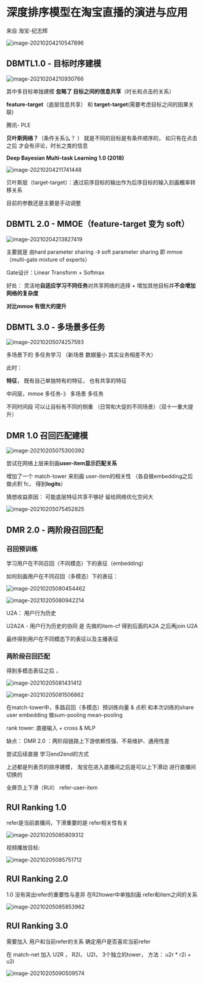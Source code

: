 # 深度排序模型在淘宝直播的演进与应用

来自 淘宝-纪志辉



![image-20210204210547896](https://i.loli.net/2021/02/04/3VNjOat9qn8SPf4.png)



## DBMTL1.0 - 目标时序建模  

![image-20210204210930766](https://i.loli.net/2021/02/04/va5ZAptfuq723mc.png)

 其中多目标单独建模 **忽略了 目标之间的信息共享**（时长和点击的关系）

**feature-target**（底层信息共享） 和 **target-target**(需要考虑目标之间的因果关联)

腾讯- PLE 



**贝叶斯网络？**（条件关系么？ ） 就是不同的目标是有条件顺序的， 如只有在点击之后 才会有评论，时长之类的信息 

**Deep Bayesian Multi-task Learning 1.0 (2018)**  

![image-20210204211741448](https://i.loli.net/2021/02/04/toNHJAGc5DbSd94.png)

贝叶斯层（target-target）：通过前序目标的输出作为后序目标的输入刻画概率转移关系  

目前的参数还是主要是手动调整 



## DBMTL 2.0 - MMOE（feature-target 变为 soft）

![image-20210204213827419](https://i.loli.net/2021/02/04/5mRa6BkVSQGeLlI.png)

主要就是 由hard parameter sharing -》 soft parameter sharing 即 mmoe （multi-gate mixture of experts）

Gate设计：Linear Transform + Softmax  

好处： 灵活地**自适应学习不同任务**对共享网络的选择   + 增加其他目标并**不会增加网络的复杂度**  



**对比mmoe 有很大的提升** 



## DBMTL 3.0 - 多场景多任务

![image-20210205074257593](https://i.loli.net/2021/02/05/6eGWLmDOAct5QZj.png)

多场景下的 多任务学习 （新场景 数据量小 其实业务相差不大）

此时： 

**特征**， 既有自己单独特有的特征， 也有共享的特征

中间层，mmoe 多任务-》 多场景 多任务



不同时间段 可以让目标有不同的侧重 （日常和大促的不同场景）（双十一重大提升）



## DMR 1.0 召回匹配建模

![image-20210205075300392](https://i.loli.net/2021/02/05/9kLY8vz5XD1dJuH.png)



尝试在网络上层来刻画**user-item显示匹配关系**

增加了一个 match-tower 来刻画 user-item的相关性 （各自做embedding之后做点积  fc， 得到**logits**）

猜想收益原因： 可能底层特征共享不够好 留给网络优化空间大 

![image-20210205075452825](https://i.loli.net/2021/02/05/cBNRy2m6YFq9Z7e.png)



## DMR 2.0  - 两阶段召回匹配

### 召回预训练

学习用户在不同召回（不同模态）下的表征（embedding）

如何刻画用户在不同召回（多模态）下的表征：

![image-20210205080454462](https://i.loli.net/2021/02/05/xOpPqSVXeWhzfH7.png)

![image-20210205080942214](https://i.loli.net/2021/02/05/MiCQpI7ZV9ok1Oy.png)

U2A： 用户行为历史

U2A2A - 用户行为历史的协同  是 先做的item-cf 得到后面的A2A 之后再join U2A

最终得到用户在不同模态下的表征以及主播表征 



### 两阶段召回匹配

得到多模态表征之后 ， 

![image-20210205081431412](https://i.loli.net/2021/02/05/GCKAxWPD8nFQRXN.png)

![image-20210205081506862](https://i.loli.net/2021/02/05/Ufe1AkwHgm2Y8l7.png)



在match-tower中，多路召回（多模态）预训练向量 & 点积   和本次训练的share user embedding 做sum-pooling mean-pooling

rank tower: 直接输入 + cross & MLP  



缺点： DMR 2.0 ：两阶段链路上下游依赖性强、不易维护、通用性差  

尝试后续直接 学习end2end的方式



上述都是列表页的排序建模， 淘宝在进入直播间之后是可以上下滑动 进行直播间切换的 

全屏页上下滑（RUI） refer-user-item



## RUI Ranking 1.0  

refer是当前直播间，下滑重要的是 refer相关性有关 

![image-20210205085809312](https://i.loli.net/2021/02/05/y79RwiQYaO1LfEl.png)

视频播放目标:

![image-20210205085751712](https://i.loli.net/2021/02/05/nA7vorVeYzZCUBF.png)



## RUI Ranking 2.0  

1.0 没有突出refer的重要性与差异 在R2Itower中单独刻画 refer和item之间的关系 

![image-20210205085853962](https://i.loli.net/2021/02/05/5Ahj2dlrykuQmxM.png)



## RUI Ranking 3.0  

需要加入 用户和当前refer的关系 确定用户是否喜欢当前refer 

在 match-net 加入 U2R ， R2I， U2I， 3个独立的tower， 方法： u2r * r2i + u2i  

![image-20210205090509574](https://i.loli.net/2021/02/05/HXP4qatTj7ZhIKl.png)